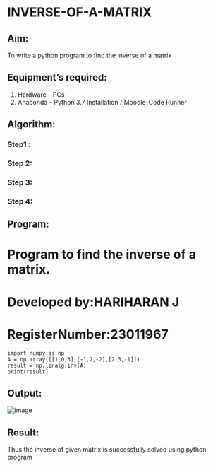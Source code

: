 # INVERSE-OF-A-MATRIX
## Aim:
To write a python program to find the inverse of a matrix
## Equipment’s required:
1. 	Hardware – PCs
2. 	Anaconda – Python 3.7 Installation / Moodle-Code Runner
## Algorithm:
### Step1 : 
### Step 2: 
### Step 3: 
### Step 4: 

## Program:
# Program to find the inverse of a matrix.
# Developed by:HARIHARAN J
# RegisterNumber:23011967
```
import numpy as np
A = np.array([[1,0,3],[-1,2,-2],[2,3,-1]])
result = np.linalg.inv(A)
print(result)
```
## Output:
![image](https://github.com/HariharanJayavel/INVERSE-OF-A-MATRIX/assets/144870546/09ed672b-bce1-4d14-b5e1-3a188de00e71)

## Result:
Thus the inverse of given matrix is successfully solved using python program

